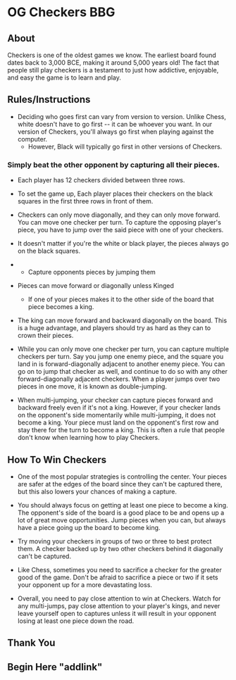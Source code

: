 # OG Checkers BBG

## About
Checkers is one of the oldest games we know. The earliest board found dates back to 3,000 BCE, making it around 5,000 years old! The fact that people still play checkers is a testament to just how addictive, enjoyable, and easy the game is to learn and play.

## Rules/Instructions  

- Deciding who goes first can vary from version to version. Unlike Chess, white doesn't have to go first -- it can be whoever you want. In our version of Checkers, you'll always go first when playing against the computer.
    - However, Black will typically go first in other versions of Checkers.

### Simply beat the other opponent by capturing all their pieces.

-  Each player has 12 checkers divided between three rows.  
  
-  To set the game up, Each player places their checkers on the black squares in the first three rows in   front of them. 
  
-  Checkers can only move diagonally, and they can only move forward. You can move one checker per turn. To capture the opposing player's piece, you have to jump over the said piece with one of your checkers.
  
- It doesn't matter if you're the white or black player, the pieces always go on the black squares.
  
- - Capture opponents pieces by jumping them
  
- Pieces can move forward or diagonally unless Kinged
  - If one of your pieces makes it to the other side of the board that piece becomes a king.

- The king can move forward and backward diagonally on the board. This is a huge advantage, and players should try as hard as they can to crown their pieces.
  
- While you can only move one checker per turn, you can capture multiple checkers per turn. Say you jump one enemy piece, and the square you land in is forward-diagonally adjacent to another enemy piece. You can go on to jump that checker as well, and continue to do so with any other forward-diagonally adjacent checkers. When a player jumps over two pieces in one move, it is known as double-jumping.

- When multi-jumping, your checker can capture pieces forward and backward freely even if it's not a king. However, if your checker lands on the opponent's side momentarily while multi-jumping, it does not become a king. Your piece must land on the opponent's first row and stay there for the turn to become a king. This is often a rule that people don't know when learning how to play Checkers.

## How To Win Checkers

- One of the most popular strategies is controlling the center. Your pieces are safer at the edges of the board since they can't be captured there, but this also lowers your chances of making a capture.

- You should always focus on getting at least one piece to become a king. The opponent's side of the board is a good place to be and opens up a lot of great move opportunities. Jump pieces when you can, but always have a piece going up the board to become king.

- Try moving your checkers in groups of two or three to best protect them. A checker backed up by two other checkers behind it diagonally can't be captured.

- Like Chess, sometimes you need to sacrifice a checker for the greater good of the game. Don't be afraid to sacrifice a piece or two if it sets your opponent up for a more devastating loss.

- Overall, you need to pay close attention to win at Checkers. Watch for any multi-jumps, pay close attention to your player's kings, and never leave yourself open to captures unless it will result in your opponent losing at least one piece down the road.

## Thank You

## Begin Here "addlink"

